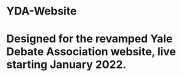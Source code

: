 # YDA-Website

# Designed for the revamped Yale Debate Association website, live starting January 2022.
